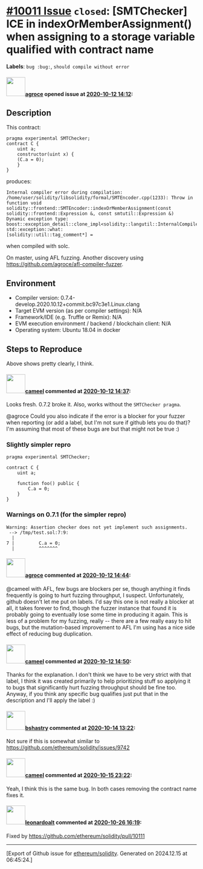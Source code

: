 # [\#10011 Issue](https://github.com/ethereum/solidity/issues/10011) `closed`: [SMTChecker] ICE in indexOrMemberAssignment() when assigning to a storage variable qualified with contract name
**Labels**: `bug :bug:`, `should compile without error`


#### <img src="https://avatars.githubusercontent.com/u/967816?u=e15de0869a62036529220016b1729fa1a6c18b5b&v=4" width="50">[agroce](https://github.com/agroce) opened issue at [2020-10-12 14:12](https://github.com/ethereum/solidity/issues/10011):

## Description

This contract:
```solidity
pragma experimental SMTChecker;
contract C {
	uint a;
	constructor(uint x) {
	(C.a = 0);
	}
}
```

produces:

```
Internal compiler error during compilation:
/home/user/solidity/libsolidity/formal/SMTEncoder.cpp(1233): Throw in function void solidity::frontend::SMTEncoder::indexOrMemberAssignment(const solidity::frontend::Expression &, const smtutil::Expression &)
Dynamic exception type: boost::exception_detail::clone_impl<solidity::langutil::InternalCompilerError>
std::exception::what: 
[solidity::util::tag_comment*] = 
```

when compiled with solc.

On master, using AFL fuzzing.  Another discovery using https://github.com/agroce/afl-compiler-fuzzer.

## Environment

- Compiler version:  0.7.4-develop.2020.10.12+commit.bc97c3e1.Linux.clang
- Target EVM version (as per compiler settings): N/A
- Framework/IDE (e.g. Truffle or Remix): N/A
- EVM execution environment / backend / blockchain client: N/A
- Operating system: Ubuntu 18.04 in docker

## Steps to Reproduce

Above shows pretty clearly, I think.


#### <img src="https://avatars.githubusercontent.com/u/137030?v=4" width="50">[cameel](https://github.com/cameel) commented at [2020-10-12 14:37](https://github.com/ethereum/solidity/issues/10011#issuecomment-707160220):

Looks fresh. 0.7.2 broke it. Also, works without the `SMTChecker pragma`.

@agroce Could you also indicate if the error is a blocker for your fuzzer when reporting (or add a label, but I'm not sure if github lets you do that)? I'm assuming that most of these bugs are but that might not be true :)

### Slightly simpler repro
```solidity
pragma experimental SMTChecker;

contract C {
    uint a;

    function foo() public {
        C.a = 0;
    }
}
```

### Warnings on 0.7.1 (for the simpler repro)
```
Warning: Assertion checker does not yet implement such assignments.
 --> /tmp/test.sol:7:9:
  |
7 |         C.a = 0;
  |         ^^^^^^^
```

#### <img src="https://avatars.githubusercontent.com/u/967816?u=e15de0869a62036529220016b1729fa1a6c18b5b&v=4" width="50">[agroce](https://github.com/agroce) commented at [2020-10-12 14:44](https://github.com/ethereum/solidity/issues/10011#issuecomment-707164024):

@cameel with AFL, few bugs are blockers per se, though anything it finds frequently is going to hurt fuzzing throughput, I suspect.  Unfortunately, github doesn't let me put on labels.  I'd say this one is not really a blocker at all, it takes forever to find, though the fuzzer instance that found it is probably going to eventually lose some time in producing it again.  This is less of a problem for my fuzzing, really -- there are a few really easy to hit bugs, but the mutation-based improvement to AFL I'm using has a nice side effect of reducing bug duplication.

#### <img src="https://avatars.githubusercontent.com/u/137030?v=4" width="50">[cameel](https://github.com/cameel) commented at [2020-10-12 14:50](https://github.com/ethereum/solidity/issues/10011#issuecomment-707167532):

Thanks for the explanation. I don't think we have to be very strict with that label, I think it was created primarily to help prioritizing stuff so applying it to bugs that significantly hurt fuzzing throughput should be fine too. Anyway, if you think any specific bug qualifies just put that in the description and I'll apply the label :)

#### <img src="https://avatars.githubusercontent.com/u/2388185?v=4" width="50">[bshastry](https://github.com/bshastry) commented at [2020-10-14 13:22](https://github.com/ethereum/solidity/issues/10011#issuecomment-708398308):

Not sure if this is somewhat similar to https://github.com/ethereum/solidity/issues/9742

#### <img src="https://avatars.githubusercontent.com/u/137030?v=4" width="50">[cameel](https://github.com/cameel) commented at [2020-10-15 23:22](https://github.com/ethereum/solidity/issues/10011#issuecomment-709640357):

Yeah, I think this is the same bug. In both cases removing the contract name fixes it.

#### <img src="https://avatars.githubusercontent.com/u/504195?u=ce2facd14af9fd474ebff49f0d44891f56f7500f&v=4" width="50">[leonardoalt](https://github.com/leonardoalt) commented at [2020-10-26 16:19](https://github.com/ethereum/solidity/issues/10011#issuecomment-716659505):

Fixed by https://github.com/ethereum/solidity/pull/10111


-------------------------------------------------------------------------------



[Export of Github issue for [ethereum/solidity](https://github.com/ethereum/solidity). Generated on 2024.12.15 at 06:45:24.]
